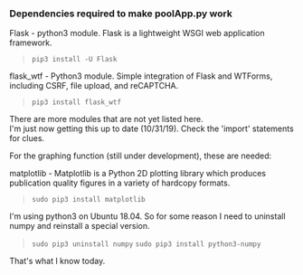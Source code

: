 ### Dependencies required to make poolApp.py work

Flask - python3 module.  Flask is a lightweight WSGI web application framework.

>```pip3 install -U Flask```

flask_wtf - Python3 module.  Simple integration of Flask and WTForms, including CSRF, file upload, and reCAPTCHA.

>```pip3 install flask_wtf```

There are more modules that are not yet listed here.  
I'm just now getting this up to date (10/31/19).  Check the 'import' statements for clues.

For the graphing function (still under development), these are needed:

matplotlib - Matplotlib is a Python 2D plotting library which produces publication quality figures in a variety of hardcopy formats.

>```sudo pip3 install matplotlib```

I'm using python3 on Ubuntu 18.04.  So for some reason I need to uninstall numpy and reinstall a special version.

>```sudo pip3 uninstall numpy```
>```sudo pip3 install python3-numpy```

That's what I know today.


